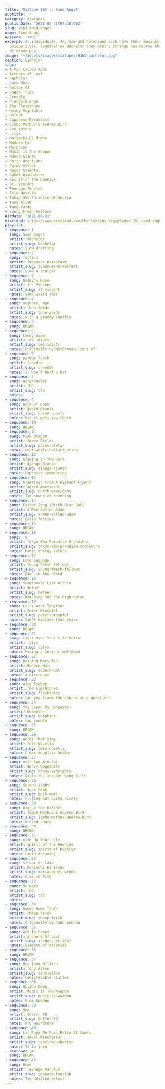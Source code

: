 ```yaml
---
title: 'Mixtape 161 :: Sand Angel'
subtitle: ''
category: mixtapes
publishDate: '2021-08-31T07:30:00Z'
slug: 0161-sand-angel
name: Sand Angel
episode: '0161'
excerpt: As individuals, Jay Som and Palehound each have their musical quirks and
  unique style. Together as Bachelor they plot a strange new course through the realm
  of dream pop.
image: "~/assets/images/mixtapes/0161-bachelor.jpg"
caption: Bachelor
tags:
- A Man Called Adam
- Archers Of Loaf
- Bachelor
- Buck Meek
- Butter 08
- Cheap Trick
- Creedle
- Django Django
- The Fleshtones
- Heavy Vegetable
- Hefner
- Japanese Breakfast
- Jimbo Mathus & Andrew Bird
- Les idiots
- Lilys
- Mariachi El Bronx
- Modern Mal
- Morphine
- Music Is The Weapon
- Naked Giants
- North Americans
- Parov Stelar
- Peter Stampfel
- Rakel Winchester
- Spirit of the Beehive
- St. Vincent
- Teenage Fanclub
- Tele Novella
- Tokyo Ska Paradise Orchestra
- Tony Allen
- Tune-Yards
- Young Fresh Fellows
airdate: '2021-08-31'
mixcloud: https://www.mixcloud.com/the-lacking-org/g5wqvq-161-sand-angel/
playlist:
- sequence: 1
  song: Sand Angel
  artist: Bachelor
  artist_slug: bachelor
  notes: Slow drifting
- sequence: 2
  song: Tactics
  artist: Japanese Breakfast
  artist_slug: japanese-breakfast
  notes: Like a scalpel
- sequence: 3
  song: Daddy's Home
  artist: St. Vincent
  artist_slug: st-vincent
  notes: Some weird jazz
- sequence: 4
  song: nowhere, man
  artist: Tune-Yards
  artist_slug: tune-yards
  notes: With a Vroomy shuffle
- sequence: 5
  song: BREAK
- sequence: 6
  song: Lemmy Gaga
  artist: Les idiots
  artist_slug: les-idiots
  notes: Originally by Mötörhead, sort of
- sequence: 7
  song: Wisdom Tooth
  artist: Creedle
  artist_slug: creedle
  notes: It won’t hurt a bit
- sequence: 8
  song: Watercooler
  artist: TLO
  artist_slug: tlo
  notes:
- sequence: 9
  song: Walk of Doom
  artist: Naked Giants
  artist_slug: naked-giants
  notes: But it gets you there
- sequence: 10
  song: BREAK
- sequence: 11
  song: Pink Dragon
  artist: Parov Stelar
  artist_slug: parov-stelar
  notes: Worthwhile hallucination
- sequence: 12
  song: Glowing in the Dark
  artist: Django Django
  artist_slug: django-django
  notes: Hypnosis commencing
- sequence: 13
  song: Greetings From A Distant Friend
  artist: North Americans
  artist_slug: north-americans
  notes: The sound of hovering
- sequence: 14
  song: Easter Song (North Star Dub)
  artist: A Man Called Adam
  artist_slug: a-man-called-adam
  notes: Quite festive
- sequence: 15
  song: BREAK
- sequence: 16
  song: '9'
  artist: Tokyo Ska Paradise Orchestra
  artist_slug: tokyo-ska-paradise-orchestra
  notes: Manic energy galore
- sequence: 17
  song: Love Luggage
  artist: Young Fresh Fellows
  artist_slug: young-fresh-fellows
  notes: Down in the Chard
- sequence: 18
  song: Sweetnesss Lies Within
  artist: Hefner
  artist_slug: hefner
  notes: Reaching for the high notes
- sequence: 19
  song: Let's Work Together
  artist: Peter Stampfel
  artist_slug: peter-stampfel
  notes: Can’t mistake that voice
- sequence: 20
  song: BREAK
- sequence: 21
  song: Can't Make Your Life Better
  artist: Lilys
  artist_slug: lilys
  notes: Having a serious meltdown
- sequence: 22
  song: Dan And Mary Ann
  artist: Modern Mal
  artist_slug: modern-mal
  notes: A nice duet
- sequence: 23
  song: Alex Trebek
  artist: The Fleshtones
  artist_slug: fleshtones
  notes: Can you frame the chorus as a question?
- sequence: 24
  song: You Speak My Language
  artist: Morphine
  artist_slug: morphine
  notes: Low rumble
- sequence: 25
  song: BREAK
- sequence: 26
  song: Words That Stay
  artist: Tele Novella
  artist_slug: tele-novella
  notes: Clear mountain holler
- sequence: 27
  song: over two minutes
  artist: Heavy Vegetable
  artist_slug: heavy-vegetable
  notes: Quite the insider song title
- sequence: 28
  song: Second Sight
  artist: Buck Meek
  artist_slug: buck-meek
  notes: Filling out quite nicely
- sequence: 29
  song: Dig up the Hatchet
  artist: Jimbo Mathus & Andrew Bird
  artist_slug: jimbo-mathus-andrew-bird
  notes: Wicked sharp
- sequence: 30
  song: BREAK
- sequence: 31
  song: Give Up Your Life
  artist: Spirit of the Beehive
  artist_slug: spirit-of-beehive
  notes: Lucid dreaming
- sequence: 32
  song: Silver Or Lead
  artist: Mariachi El Bronx
  artist_slug: mariachi-el-bronx
  notes: Give me five
- sequence: 33
  song: Surgery
  artist: TLO
  artist_slug: tlo
  notes:
- sequence: 34
  song: Gimme Some Truth
  artist: Cheap Trick
  artist_slug: cheap-trick
  notes: Originally by John Lennon
- sequence: 35
  song: Web In Front
  artist: Archers Of Loaf
  artist_slug: archers-of-loaf
  notes: Essence of Nineties
- sequence: 36
  song: BREAK
- sequence: 37
  song: One Inna Million
  artist: Tony Allen
  artist_slug: tony-allen
  notes: Unmistakable flutter
- sequence: 38
  song: Upside Down
  artist: Music Is The Weapon
  artist_slug: music-is-weapon
  notes: From Sweden
- sequence: 39
  song: 9mm
  artist: Butter 08
  artist_slug: butter-08
  notes: NYC weirdcore
- sequence: 40
  song: Las Paya No Puen Entra Al Lowen
  artist: Rakel Winchester
  artist_slug: rakel-winchester
  notes: Te lo juro
- sequence: 41
  song: BREAK
- sequence: 42
  song: Home
  artist: Teenage Fanclub
  artist_slug: teenage-fanclub
  notes: The desired effect
---
```


